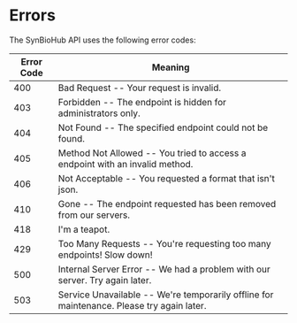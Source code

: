 # Errors

The SynBioHub API uses the following error codes:


Error Code | Meaning
---------- | -------
400 | Bad Request -- Your request is invalid.
403 | Forbidden -- The endpoint is hidden for administrators only.
404 | Not Found -- The specified endpoint could not be found.
405 | Method Not Allowed -- You tried to access a endpoint with an invalid method.
406 | Not Acceptable -- You requested a format that isn't json.
410 | Gone -- The endpoint requested has been removed from our servers.
418 | I'm a teapot.
429 | Too Many Requests -- You're requesting too many endpoints! Slow down!
500 | Internal Server Error -- We had a problem with our server. Try again later.
503 | Service Unavailable -- We're temporarily offline for maintenance. Please try again later.
